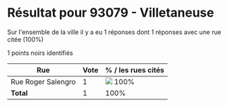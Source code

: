 # Résultat pour 93079 - Villetaneuse

Sur l'ensemble de la ville il y a eu 1 réponses dont 1 réponses avec une rue citée (100%)

1 points noirs identifiés

| Rue | Vote | % / les rues cités|
|-----|------|-------------------|
| Rue Roger Salengro | 1 | <img src="../../img/bar_100.gif" />&nbsp;100%|
| **Total** | 1 | 100%|
